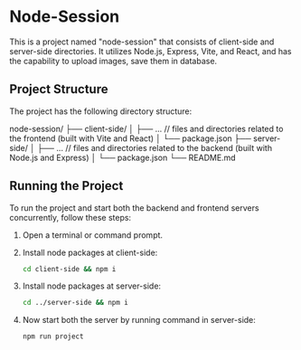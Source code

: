 # Node-Session

This is a project named "node-session" that consists of client-side and server-side directories. It utilizes Node.js, Express, Vite, and React, and has the capability to upload images, save them in database.

## Project Structure

The project has the following directory structure:

node-session/
├── client-side/
│ ├── ... // files and directories related to the frontend (built with Vite and React)
│ └── package.json
├── server-side/
│ ├── ... // files and directories related to the backend (built with Node.js and Express)
│ └── package.json
└── README.md

## Running the Project

To run the project and start both the backend and frontend servers concurrently, follow these steps:

1. Open a terminal or command prompt.
2. Install node packages at client-side:

   ```bash
   cd client-side && npm i

   ```

3. Install node packages at server-side:

   ```bash
   cd ../server-side && npm i

   ```

4. Now start both the server by running command in server-side:

   ```bash
   npm run project

   ```
